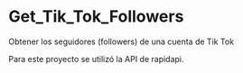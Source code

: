 # Get_Tik_Tok_Followers
Obtener los seguidores (followers) de una cuenta de Tik Tok

Para este proyecto se utilizó la API de rapidapi.
